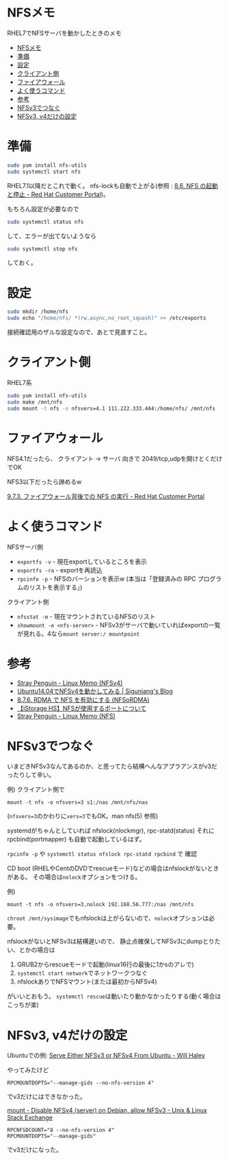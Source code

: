 # NFSメモ

RHEL7でNFSサーバを動かしたときのメモ

- [NFSメモ](#nfsメモ)
- [準備](#準備)
- [設定](#設定)
- [クライアント側](#クライアント側)
- [ファイアウォール](#ファイアウォール)
- [よく使うコマンド](#よく使うコマンド)
- [参考](#参考)
- [NFSv3でつなぐ](#nfsv3でつなぐ)
- [NFSv3, v4だけの設定](#nfsv3-v4だけの設定)

# 準備

``` bash
sudo yum install nfs-utils
sudo systemctl start nfs
```

RHEL7.1以降だとこれで動く。
nfs-lockも自動で上がる(参照 : [8.6. NFS の起動と停止 - Red Hat Customer Portal](https://access.redhat.com/documentation/ja-jp/red_hat_enterprise_linux/7/html/storage_administration_guide/s1-nfs-start))。


もちろん設定が必要なので
``` bash
sudo systemctl status nfs
```
して、エラーが出てないようなら
``` bash
sudo systemctl stop nfs
```
しておく。

# 設定

``` bash
sudo mkdir /home/nfs
sudo echo "/home/nfs/ *(rw,async,no_root_squash)" >> /etc/exports
```
接続確認用のザルな設定なので、あとで見直すこと。


# クライアント側

RHEL7系
``` bash
sudo yum install nfs-utils
sudo make /mnt/nfs
sudo mount -t nfs -o nfsvers=4.1 111.222.333.444:/home/nfs/ /mnt/nfs
```

# ファイアウォール

NFS4.1だったら、
クライアント -> サーバ 向きで 2049/tcp,udpを開けとくだけでOK

NFS3以下だったら諦めるw

[9.7.3. ファイアウォール背後での NFS の実行 - Red Hat Customer Portal](https://access.redhat.com/documentation/ja-jp/red_hat_enterprise_linux/6/html/storage_administration_guide/s2-nfs-nfs-firewall-config)

# よく使うコマンド

NFSサーバ側

- `exportfs -v` - 現在exportしているところを表示
- `exportfs -ra` - exportを再読込
- `rpcinfo -p` - NFSのバーションを表示w (本当は「登録済みの RPC プログラムのリストを表示する」)

クライアント側

- `nfsstat -m` - 現在マウントされているNFSのリスト
- `showmount -e <nfs-server>` - NFSv3がサーバで動いていればexportの一覧が見れる。4なら`mount server:/ mountpoint`


# 参考

- [Stray Penguin - Linux Memo (NFSv4)](http://www.asahi-net.or.jp/~aa4t-nngk/nfsv4.html)
- [Ubuntu14.04でNFSv4を動かしてみる | Siguniang's Blog](https://siguniang.wordpress.com/2015/08/09/setup-nfsv4-on-ubuntu-1404/)
- [8.7.6. RDMA で NFS を有効にする (NFSoRDMA)](https://access.redhat.com/documentation/ja-jp/red_hat_enterprise_linux/7/html/storage_administration_guide/nfs-serverconfig#nfs-rdma)
- [【iStorage HS】NFSが使用するポートについて](http://info.ace.comp.nec.co.jp/View.aspx?NoClear=on&id=3150110310)
- [Stray Penguin - Linux Memo (NFS)](http://www.asahi-net.or.jp/~aa4t-nngk/nfs.html)


# NFSv3でつなぐ

いまどきNFSv3なんてあるのか、と思ってたら結構へんなアプラアンスがv3だったりして辛い。


例) クライアント側で
```
mount -t nfs -o nfsvers=3 s1:/nas /mnt/nfs/nas
```
(`nfsvers=3`のかわりに`vers=3`でもOK。man nfs(5) 参照)

systemdがちゃんとしていれば
nfslock(nlockmgr),
rpc-statd(status)
それに
rpcbind(portmapper)
も自動で起動しているはず。

`rpcinfo -p`
や
`systemctl status nfslock rpc-statd rpcbind`
で
確認

CD boot (RHELやCentのDVDでrescueモード)などの場合はnfslockがないときがある。
その場合は`nolock`オプションをつける。

例)
```
mount -t nfs -o nfsvers=3,nolock 192.168.56.777:/nas /mnt/nfs
```

`chroot /mnt/sysimage`でもnfslockは上がらないので、`nolock`オプションは必要。

nfslockがないとNFSv3は結構遅いので、
静止点確保してNFSv3にdumpとりたい、とかの場合は

1. GRUB2からrescueモードで起動(linux16行の最後に1かsのアレで)
2. `systemctl start network`でネットワークつなぐ
3. nfslockありでNFSマウント(または最初からNFSv4)

がいいとおもう。
`systemctl rescue`は動いたり動かなかったりする(動く場合はこっちが楽)




# NFSv3, v4だけの設定

Ubuntuでの例:
[Serve Either NFSv3 or NFSv4 From Ubuntu - Will Haley](https://willhaley.com/blog/ubuntu-nfs-server/)

やってみたけど
```
RPCMOUNTDOPTS="--manage-gids --no-nfs-version 4"
```
でv3だけにはできなかった。

[mount - Disable NFSv4 (server) on Debian, allow NFSv3 - Unix & Linux Stack Exchange](https://unix.stackexchange.com/questions/205403/disable-nfsv4-server-on-debian-allow-nfsv3)

```
RPCNFSDCOUNT="8 --no-nfs-version 4"
RPCMOUNTDOPTS="--manage-gids"
```
でv3だけになった。


